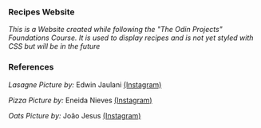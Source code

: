 ### Recipes Website

_This is a Website created while following the "The Odin Projects" Foundations Course. It is used to display recipes and is not yet styled with CSS but will be in the future_

### References

_Lasagne Picture by:_ Edwin Jaulani [(Instagram)](https://www.instagram.com/j7_the_evangelist_o_creativity/#)

_Pizza Picture by:_ Eneida Nieves [(Instagram)](https://www.instagram.com/fari.photography/#)

_Oats Picture by:_ João Jesus [(Instagram)](https://www.instagram.com/joaojesusvisual/#)
